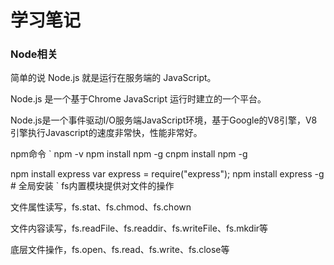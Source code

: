 # 学习笔记

### Node相关

简单的说 Node.js 就是运行在服务端的 JavaScript。

Node.js 是一个基于Chrome JavaScript 运行时建立的一个平台。

Node.js是一个事件驱动I/O服务端JavaScript环境，基于Google的V8引擎，V8引擎执行Javascript的速度非常快，性能非常好。

npm命令
`
npm -v
npm install npm -g
cnpm install npm -g

npm install express
var express = require("express");
npm install express -g   # 全局安装
`
fs内置模块提供对文件的操作

文件属性读写，fs.stat、fs.chmod、fs.chown

文件内容读写，fs.readFile、fs.readdir、fs.writeFile、fs.mkdir等

底层文件操作，fs.open、fs.read、fs.write、fs.close等
